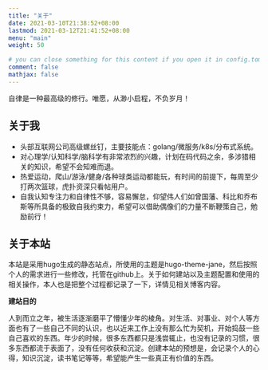 ```yaml
---
title: "关于"
date: 2021-03-10T21:38:52+08:00
lastmod: 2021-03-12T21:41:52+08:00
menu: "main"
weight: 50

# you can close something for this content if you open it in config.toml.
comment: false
mathjax: false
---
```


<!-- Hugo is a static site engine written in Go.
Never say nerver! Push and Go! 不逼自己一把，永远也不会知道自己究竟可以有多优秀！
大脑的潜能是无限的，很多人都低估了自己大脑的能力，尽努力让大脑超负荷，才能突破自己的极限。脑科学。马斯克有三家公司，分别研究的是：航天航空、人工只能和脑科学、绿色能源。马斯克，一周工作时间超过100个小时，一共168个小时，除了吃饭睡觉，所有时间都在工作。有远大理想，目标是在火星退役，眼里有星辰大海的人，注定不会被辜负。
关于成长，别在一开始的时候就被脑海里面臆想出来的种种困难吓退，不行动怎么知道自己不行，有尝试有失败，才会让自己不断反思自己，从而提升自己。超级大脑计划。心中有丘壑，眉目作山河。


It makes use of a variety of open source projects including:

* [Cobra](https://github.com/spf13/cobra)
* [Viper](https://github.com/spf13/viper)
* [J Walter Weatherman](https://github.com/spf13/jWalterWeatherman)
* [Cast](https://github.com/spf13/cast)

Learn more and contribute on [GitHub](https://github.com/gohugoio). -->

自律是一种最高级的修行。唯愿，从渺小启程，不负岁月！

## 关于我
* 头部互联网公司高级螺丝钉，主要技能点：golang/微服务/k8s/分布式系统。
* 对心理学/认知科学/脑科学有非常浓烈的兴趣，计划在码代码之余，多涉猎相关的知识，希望不会知难而退。
* 热爱运动，爬山/游泳/健身/各种球类运动都能玩，有时间的前提下，每周至少打两次篮球，虎扑资深只看帖用户。
* 自我认知专注力和自律性不够，容易懈怠，仰望伟人们如曾国藩、科比和乔布斯等所具备的极致自我约束力，希望可以借助偶像们的力量不断鞭策自己，勉励前行！

## 关于本站
本站是采用hugo生成的静态站点，所使用的主题是hugo-theme-jane，然后按照个人的需求进行一些修改，托管在github上。关于如何建站以及主题配置和使用的相关操作，本人也是把整个过程都记录了一下，详情见相关博客内容。

**建站目的**

人到而立之年，被生活逐渐磨平了懵懂少年的棱角。对生活、对事业、对个人等方面也有了一些自己不同的认识，也以近来工作上没有那么忙为契机，开始捣鼓一些自己喜欢的东西。年少的时候，很多东西都只是浅尝辄止，也没有记录的习惯，很多东西都流于表面了，没有任何收获和沉淀。创建本站的预想是，会记录个人的心得，知识沉淀，读书笔记等等，希望能产生一些真正有价值的东西。

